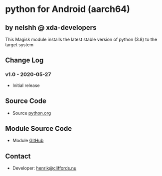 # python for Android (aarch64)

## by nelshh @ xda-developers

This Magisk module installs the latest stable version of python (3.8) to the target system

## Change Log

### v1.0 - 2020-05-27
* Initial release

## Source Code
* Source [python.org](https://www.python.org/ftp/python/3.8)

## Module Source Code
* Module [GitHub](https://github.com/henriknelson/python-magisk-module)

## Contact
* Developer: [henrik@cliffords.nu](mailto:henrik@cliffords.nu)
